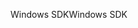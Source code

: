 <span data-ttu-id="766c1-101">Windows SDK</span><span class="sxs-lookup"><span data-stu-id="766c1-101">Windows SDK</span></span>